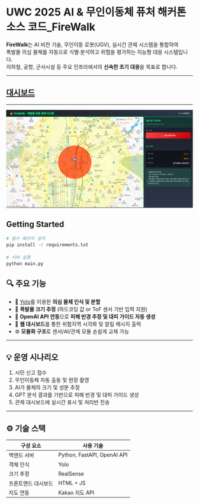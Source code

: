 # UWC 2025 AI & 무인이동체 퓨처 해커톤 소스 코드_FireWalk

**FireWalk**는 AI 비전 기술, 무인이동 로봇(UGV), 실시간 관제 시스템을 통합하여  
폭발물 의심 물체를 자동으로 식별·분석하고 위험을 평가하는 지능형 대응 시스템입니다.  
지하철, 공항, 군사시설 등 주요 인프라에서의 **신속한 초기 대응**을 목표로 합니다.

---
## [대시보드](http://localhost:8000/explosive_form?)
---
![연습용이미지](./desk.png)

## Getting Started

```bash
# 필수 패키지 설치
pip install -r requirements.txt

# 서버 실행
python main.py
```



## 🔍 주요 기능

- 🎯 [Yolo](https://github.com/ultralytics/ultralytics)를 이용한 **의심 물체 인식 및 분할**
- 📏 **폭발물 크기 추정** (하드코딩 값 or ToF 센서 기반 입력 지원)
- 🧠 **OpenAI API 연동**으로 **피해 반경 추정 및 대피 가이드 자동 생성**
- 🧭 **웹 대시보드**를 통한 위험지역 시각화 및 알림 메시지 출력
- ⚙️ **모듈화 구조**로 센서/AI/관제 모듈 손쉽게 교체 가능

---

## 💡 운영 시나리오

1. 시민 신고 접수
2. 무인이동체 자동 출동 및 현장 촬영
3. AI가 물체의 크기 및 성분 추정
4. GPT 분석 결과를 기반으로 피해 반경 및 대피 가이드 생성
5. 관제 대시보드에 실시간 표시 및 처리반 전송

---

## ⚙️ 기술 스택

| 구성 요소           | 사용 기술                   |
| ------------------- | --------------------------- |
| 백엔드 서버         | Python, FastAPI, OpenAI API |
| 객체 인식           | Yolo                        |
| 크기 추정           | RealSense                   |
| 프론트엔드 대시보드 | HTML + JS                   |
| 지도 연동           | Kakao 지도 API              |
